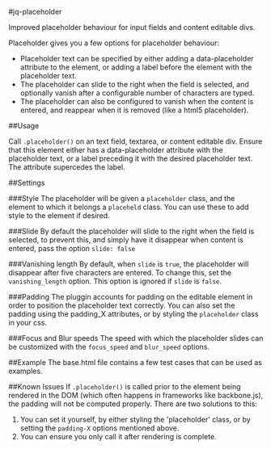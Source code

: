 #jq-placeholder

Improved placeholder behaviour for input fields and content editable
divs.

Placeholder gives you a few options for placeholder behaviour:
 - Placeholder text can be specified by either adding a data-placeholder
   attribute to the element, or adding a label before the element with
   the placeholder text.
 - The placeholder can slide to the right when the field is selected,
   and optionally vanish after a configurable number of characters are
   typed.
 - The placeholder can also be configured to vanish when the content is
   entered, and reappear when it is removed (like a html5 placeholder).

##Usage

Call `.placeholder()` on an text field, textarea, or content editable
div. Ensure that this element either has a data-placeholder attribute with the
placeholder text, or a label preceding it with the desired placeholder
text. The attribute supercedes the label.

##Settings

###Style
The placeholder will be given a `placeholder` class, and the element to
which it belongs a `placeheld` class.  You can use these to add style to
the element if desired.

###Slide
By default the placeholder will slide to the right when the field is
selected, to prevent this, and simply have it disappear when content is
entered, pass the option `slide: false`

###Vanishing length
By default, when `slide` is `true`, the placeholder will disappear after
five characters are entered.  To change this, set the
`vanishing_length` option. This option is ignored if `slide` is `false`.

###Padding
The pluggin accounts for padding on the editable element in order to
position the placeholder text correctly.  You can also set the padding
using the padding\_X attributes, or by styling the `placeholder` class
in your css.

###Focus and Blur speeds
The speed with which the placeholder slides can be customized with the
`focus_speed` and `blur_speed` options.

##Example
The base.html file contains a few test cases that can be used as
examples.

##Known Issues
If `.placeholder()` is called prior to the element being rendered in the
DOM (which often happens in frameworks like backbone.js), the padding
will not be computed properly.  There are two solutions to this:
1. You can set it yourself, by either styling the 'placeholder' class,
   or by setting the `padding-X` options mentioned above.
2. You can ensure you only call it after rendering is complete.
